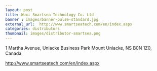 ```yaml
---
layout: post
title: Wuxi Smartsea Technology Co. Ltd
banner : images/banner-pulse-standard.jpg
external_url:  http://www.smartseatech.com/en/index.aspx
categories: distributors
thumbnail: images/distributor-smartsea.png
---
```

<p class='distributor-addr'>1 Martha Avenue,
Uniacke Business Park
Mount Uniacke, NS
B0N 1Z0, Canada
</p>

<div class='distributor-info'>
<p><i class="fa fa-phone"></i> </p>
<p><i class="fa fa-envelope"></i></p>
<p><i class="fa fa-globe"></i>
    <a href='http://www.smartseatech.com/en/index.aspx'>http://www.smartseatech.com/en/index.aspx</a>
</p>
</div>